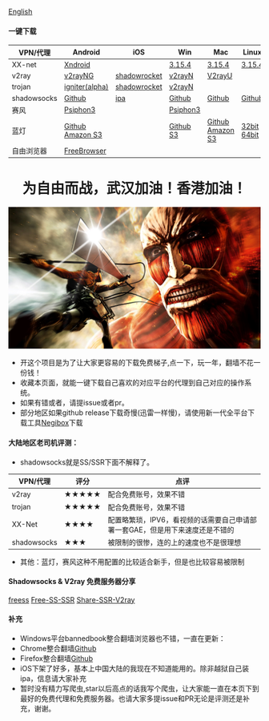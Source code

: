 [English](https://github.com/hugetiny/FreeVPN/blob/dev/README.md)

#### 一键下载
|  VPN/代理  | Android | iOS | Win  | Mac | Linux |
|  ----  | ----  | ---- | ----  | ---- | ---- |
| XX-net | [Xndroid](https://github.com/XndroidDev/Xndroid/releases/download/1.3.2/app-release.apk)  | |[3.15.4](https://github.com/XX-net/XX-Net/releases/download/3.15.4/XX-Net-3.15.4.7z)  |[3.15.4](https://github.com/XX-net/XX-Net/releases/download/3.15.4/XX-Net-3.15.4.7z)  |[3.15.4](https://github.com/XX-net/XX-Net/releases/download/3.15.4/XX-Net-3.15.4.7z) |
| v2ray  | [v2rayNG](https://github.com/2dust/v2rayNG/releases/download/1.1.15/v2rayNG_1.1.15.apk) |[shadowrocket](https://lueyingpro.github.io/shadowrocket/index.html) | [v2rayN](https://github.com/2dust/v2rayN/releases/download/3.5/v2rayN.zip) | [V2rayU](https://github.com/yanue/V2rayU/releases/download/2.0.0/V2rayU.dmg) ||
| trojan  | [igniter(alpha)](https://github.com/trojan-gfw/igniter/releases/download/v0.1.0-pre-alpha14/app-release.apk) | [shadowrocket](https://lueyingpro.github.io/shadowrocket/index.html) | [v2rayN](https://github.com/2dust/v2rayN/releases/download/3.5/v2rayN.zip) |||
| shadowsocks  |[Github](https://github.com/shadowsocks/shadowsocks-android/releases/download/v5.0.4/shadowsocks--universal-5.0.4.apk) |  [ipa](https://github.com/Jigsaw-Code/outline-client/releases/download/daily-2020-02-20/Outline.ipa) | [Github](https://github.com/shadowsocks/shadowsocks-windows/releases/download/4.1.9.2/Shadowsocks-4.1.9.2.zip) | [Github](https://github.com/shadowsocks/ShadowsocksX-NG/releases/download/v1.8.2/ShadowsocksX-NG.app.1.8.2.zip) |[Github](https://github.com/shadowsocks/shadowsocks-qt5/releases/download/v3.0.1/Shadowsocks-Qt5-3.0.1-x86_64.AppImage)
| 赛风  |[Psiphon3](https://www.psiphon3.com/PsiphonAndroid.apk)||[Psiphon3](https://www.psiphon3.com/psiphon3.exe)|
| 蓝灯 |[Github](https://raw.githubusercontent.com/getlantern/lantern-binaries/master/lantern-installer.apk) [Amazon S3](https://s3.amazonaws.com/lantern/lantern-installer.apk) | |[Github](https://raw.githubusercontent.com/getlantern/lantern-binaries/master/lantern-installer.exe) [S3](https://s3.amazonaws.com/lantern/lantern-installer.exe)|[Github](https://raw.githubusercontent.com/getlantern/lantern-binaries/master/lantern-installer.dmg) [Amazon S3](https://s3.amazonaws.com/lantern/lantern-installer.dmg)|[32bit](https://raw.githubusercontent.com/getlantern/lantern-binaries/master/lantern-installer-32-bit.deb) [64bit](https://raw.githubusercontent.com/getlantern/lantern-binaries/master/lantern-installer-64-bit.deb)|
| 自由浏览器 | [FreeBrowser](https://github.com/greatfire/x/raw/master/FreeBrowser.apk)|

<h1 align="center">为自由而战，武汉加油！香港加油！</h1>

![We are born free](./fightforfree.jpeg)
+ 开这个项目是为了让大家更容易的下载免费梯子,点一下，玩一年，翻墙不花一份钱！
+ 收藏本页面，就能一键下载自己喜欢的对应平台的代理到自己对应的操作系统。
+ 如果有错或者，请提issue或者pr。
+ 部分地区如果github release下载奇慢(迅雷一样慢)，请使用新一代全平台下载工具[Negibox](https://github.com/hugetiny/negibox)下载

#### 大陆地区老司机评测：
+ shadowsocks就是SS/SSR下面不解释了。

|  VPN/代理   | 评分  | 点评 |
|  ----  | ----  | ---- |
| v2ray  | ★★★★★ | 配合免费账号，效果不错 |
| trojan  | ★★★★★ | 配合免费账号，效果不错 |
| XX-Net  | ★★★★ | 配置略繁琐，IPV6，看视频的话需要自己申请部署一套GAE，但是用下来速度还是不错的 |
| shadowsocks  | ★★★ | 被限制的很惨，连的上的速度也不是很理想 |
+ 其他：蓝灯，赛风这种不用配置的比较适合新手，但是也比较容易被限制


#### Shadowsocks & V2ray 免费服务器分享
[freess](https://github.com/max2max/freess)
[Free-SS-SSR](https://github.com/ThinkDevelop/Free-SS-SSR)
[Share-SSR-V2ray](https://github.com/selierlin/Share-SSR-V2ray)

#### 补充
+ Windows平台bannedbook整合翻墙浏览器也不错，一直在更新：
+ Chrome整合翻墙[Github](https://github.com/bannedbook/fanqiang/wiki/Chrome%E4%B8%80%E9%94%AE%E7%BF%BB%E5%A2%99%E5%8C%85#chromego-down)
+ Firefox整合翻墙[Github](https://github.com/bannedbook/fanqiang/wiki/%E7%81%AB%E7%8B%90firefox%E4%B8%80%E9%94%AE%E7%BF%BB%E5%A2%99%E5%8C%85#firefoxfq-down)
+ iOS下架了好多，基本上中国大陆的我现在不知道能用的。除非越狱自己装ipa，信息请大家补充
+ 暂时没有精力写爬虫,star以后高点的话我写个爬虫，让大家能一直在本页下到最好的免费代理和免费服务器。也请大家多提issue和PR无论是评测还是补充，谢谢。














